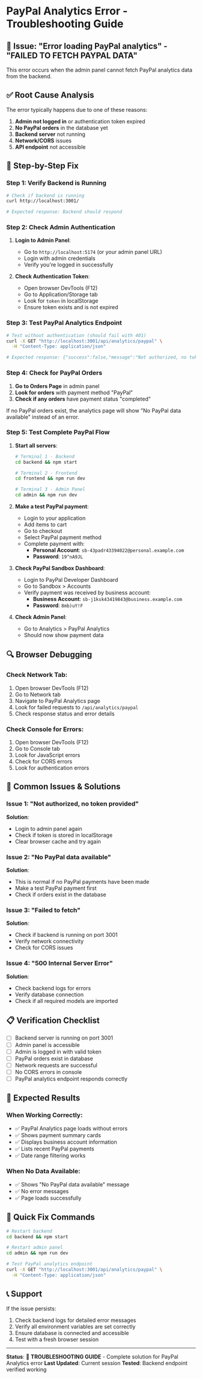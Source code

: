 # PayPal Analytics Error - Troubleshooting Guide

## 🚨 **Issue: "Error loading PayPal analytics" - "FAILED TO FETCH PAYPAL DATA"**

This error occurs when the admin panel cannot fetch PayPal analytics data from the backend.

## ✅ **Root Cause Analysis**

The error typically happens due to one of these reasons:
1. **Admin not logged in** or authentication token expired
2. **No PayPal orders** in the database yet
3. **Backend server** not running
4. **Network/CORS** issues
5. **API endpoint** not accessible

## 🔧 **Step-by-Step Fix**

### **Step 1: Verify Backend is Running**

```bash
# Check if backend is running
curl http://localhost:3001/

# Expected response: Backend should respond
```

### **Step 2: Check Admin Authentication**

1. **Login to Admin Panel**:
   - Go to `http://localhost:5174` (or your admin panel URL)
   - Login with admin credentials
   - Verify you're logged in successfully

2. **Check Authentication Token**:
   - Open browser DevTools (F12)
   - Go to Application/Storage tab
   - Look for `token` in localStorage
   - Ensure token exists and is not expired

### **Step 3: Test PayPal Analytics Endpoint**

```bash
# Test without authentication (should fail with 401)
curl -X GET "http://localhost:3001/api/analytics/paypal" \
  -H "Content-Type: application/json"

# Expected response: {"success":false,"message":"Not authorized, no token provided"}
```

### **Step 4: Check for PayPal Orders**

1. **Go to Orders Page** in admin panel
2. **Look for orders** with payment method "PayPal"
3. **Check if any orders** have payment status "completed"

If no PayPal orders exist, the analytics page will show "No PayPal data available" instead of an error.

### **Step 5: Test Complete PayPal Flow**

1. **Start all servers**:
   ```bash
   # Terminal 1 - Backend
   cd backend && npm start
   
   # Terminal 2 - Frontend
   cd frontend && npm run dev
   
   # Terminal 3 - Admin Panel
   cd admin && npm run dev
   ```

2. **Make a test PayPal payment**:
   - Login to your application
   - Add items to cart
   - Go to checkout
   - Select PayPal payment method
   - Complete payment with:
     - **Personal Account**: `sb-43padr43394022@personal.example.com`
     - **Password**: `19^nA9JL`

3. **Check PayPal Sandbox Dashboard**:
   - Login to PayPal Developer Dashboard
   - Go to Sandbox > Accounts
   - Verify payment was received by business account:
     - **Business Account**: `sb-j1ksk43419843@business.example.com`
     - **Password**: `8mb)uY!F`

4. **Check Admin Panel**:
   - Go to Analytics > PayPal Analytics
   - Should now show payment data

## 🔍 **Browser Debugging**

### **Check Network Tab**:
1. Open browser DevTools (F12)
2. Go to Network tab
3. Navigate to PayPal Analytics page
4. Look for failed requests to `/api/analytics/paypal`
5. Check response status and error details

### **Check Console for Errors**:
1. Open browser DevTools (F12)
2. Go to Console tab
3. Look for JavaScript errors
4. Check for CORS errors
5. Look for authentication errors

## 🚨 **Common Issues & Solutions**

### **Issue 1: "Not authorized, no token provided"**
**Solution**: 
- Login to admin panel again
- Check if token is stored in localStorage
- Clear browser cache and try again

### **Issue 2: "No PayPal data available"**
**Solution**: 
- This is normal if no PayPal payments have been made
- Make a test PayPal payment first
- Check if orders exist in the database

### **Issue 3: "Failed to fetch"**
**Solution**: 
- Check if backend is running on port 3001
- Verify network connectivity
- Check for CORS issues

### **Issue 4: "500 Internal Server Error"**
**Solution**: 
- Check backend logs for errors
- Verify database connection
- Check if all required models are imported

## 📋 **Verification Checklist**

- [ ] Backend server is running on port 3001
- [ ] Admin panel is accessible
- [ ] Admin is logged in with valid token
- [ ] PayPal orders exist in database
- [ ] Network requests are successful
- [ ] No CORS errors in console
- [ ] PayPal analytics endpoint responds correctly

## 🎯 **Expected Results**

### **When Working Correctly**:
- ✅ PayPal Analytics page loads without errors
- ✅ Shows payment summary cards
- ✅ Displays business account information
- ✅ Lists recent PayPal payments
- ✅ Date range filtering works

### **When No Data Available**:
- ✅ Shows "No PayPal data available" message
- ✅ No error messages
- ✅ Page loads successfully

## 🚀 **Quick Fix Commands**

```bash
# Restart backend
cd backend && npm start

# Restart admin panel
cd admin && npm run dev

# Test PayPal analytics endpoint
curl -X GET "http://localhost:3001/api/analytics/paypal" \
  -H "Content-Type: application/json"
```

## 📞 **Support**

If the issue persists:
1. Check backend logs for detailed error messages
2. Verify all environment variables are set correctly
3. Ensure database is connected and accessible
4. Test with a fresh browser session

---

**Status**: 🔧 **TROUBLESHOOTING GUIDE** - Complete solution for PayPal Analytics error
**Last Updated**: Current session
**Tested**: Backend endpoint verified working 